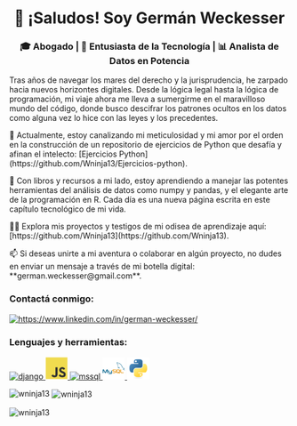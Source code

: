 <h1 align="center">👋 ¡Saludos! Soy Germán Weckesser</h1>
<h3 align="center">🎓 Abogado | 🚀 Entusiasta de la Tecnología | 📊 Analista de Datos en Potencia</h3>

<p>
  Tras años de navegar los mares del derecho y la jurisprudencia, he zarpado hacia nuevos horizontes digitales. Desde la lógica legal hasta la lógica de programación, mi viaje ahora me lleva a sumergirme en el maravilloso mundo del código, donde busco descifrar los patrones ocultos en los datos como alguna vez lo hice con las leyes y los precedentes.
</p>

<p>
  🔭 Actualmente, estoy canalizando mi meticulosidad y mi amor por el orden en la construcción de un repositorio de ejercicios de Python que desafía y afinan el intelecto: [Ejercicios Python](https://github.com/Wninja13/Ejercicios-python).
</p>

<p>
  🌱 Con libros y recursos a mi lado, estoy aprendiendo a manejar las potentes herramientas del análisis de datos como numpy y pandas, y el elegante arte de la programación en R. Cada día es una nueva página escrita en este capítulo tecnológico de mi vida.
</p>

<p>
  👨‍💻 Explora mis proyectos y testigos de mi odisea de aprendizaje aquí: [https://github.com/Wninja13](https://github.com/Wninja13).
</p>

<p>
  📫 Si deseas unirte a mi aventura o colaborar en algún proyecto, no dudes en enviar un mensaje a través de mi botella digital: **german.weckesser@gmail.com**.
</p>


<h3 align="left">Contactá conmigo:</h3>
<p align="left">
<a href="https://linkedin.com/in/https://www.linkedin.com/in/german-weckesser/" target="blank"><img align="center" src="https://raw.githubusercontent.com/rahuldkjain/github-profile-readme-generator/master/src/images/icons/Social/linked-in-alt.svg" alt="https://www.linkedin.com/in/german-weckesser/" height="30" width="40" /></a>
</p>

<h3 align="left">Lenguajes y herramientas:</h3>
<p align="left"> <a href="https://www.djangoproject.com/" target="_blank" rel="noreferrer"> <img src="https://cdn.worldvectorlogo.com/logos/django.svg" alt="django" width="40" height="40"/> </a> <a href="https://developer.mozilla.org/en-US/docs/Web/JavaScript" target="_blank" rel="noreferrer"> <img src="https://raw.githubusercontent.com/devicons/devicon/master/icons/javascript/javascript-original.svg" alt="javascript" width="40" height="40"/> </a> <a href="https://www.microsoft.com/en-us/sql-server" target="_blank" rel="noreferrer"> <img src="https://www.svgrepo.com/show/303229/microsoft-sql-server-logo.svg" alt="mssql" width="40" height="40"/> </a> <a href="https://www.mysql.com/" target="_blank" rel="noreferrer"> <img src="https://raw.githubusercontent.com/devicons/devicon/master/icons/mysql/mysql-original-wordmark.svg" alt="mysql" width="40" height="40"/> </a> <a href="https://www.python.org" target="_blank" rel="noreferrer"> <img src="https://raw.githubusercontent.com/devicons/devicon/master/icons/python/python-original.svg" alt="python" width="40" height="40"/> </a> </p>

<p><img align="left" src="https://github-readme-stats.vercel.app/api/top-langs?username=wninja13&show_icons=true&locale=en&layout=compact" alt="wninja13" /></p>

<p>&nbsp;<img align="center" src="https://github-readme-stats.vercel.app/api?username=wninja13&show_icons=true&locale=en" alt="wninja13" /></p>

<p><img align="center" src="https://github-readme-streak-stats.herokuapp.com/?user=wninja13&" alt="wninja13" /></p>

